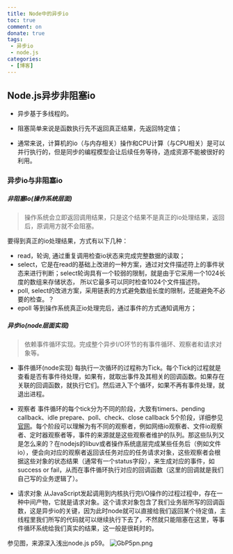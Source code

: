 ```yaml
---
title: Node中的异步io
toc: true
comment: on
donate: true
tags:
 - 异步io
 - node.js
categories:
 - [博客]
---
```


## Node.js异步非阻塞io

- 异步基于多线程的。
- 阻塞简单来说是函数执行先不返回真正结果，先返回特定值；

- 通常来说，计算机的io（与内存相关）操作和CPU计算（与CPU相关）是可以并行执行的，但是同步的编程模型会让后续任务等待，造成资源不能被很好的利用。



### 异步io与非阻塞io

##### 非阻塞io(操作系统层面)
> 操作系统会立即返回调用结果，只是这个结果不是真正的io处理结果，返回后，原调用方就不会阻塞。

要得到真正的io处理结果，方式有以下几种：
- read，轮询, 通过重复调用检查io状态来完成完整数据的读取；
- select，它是在read的基础上改进的一种方案，通过对文件描述符上的事件状态来进行判断；select轮询具有一个较弱的限制，就是由于它采用一个1024长度的数组来存储状态， 所以它最多可以同时检查1024个文件描述符。
- poll, select的改进方案，采用链表的方式避免数组长度的限制，还能避免不必要的检查。？
- epoll 等到操作系统真正io处理完后，通过事件的方式通知调用方；

##### 异步io(node层面实现)
> 依赖事件循环实现。完成整个异步I/O环节的有事件循环、观察者和请求对象等。
    
 - 事件循环(node实现)
 每执行一次循环的过程称为Tick。每个Tick的过程就是查看是否有事件待处理，如果有，就取出事件及其相关的回调函数。如果存在关联的回调函数，就执行它们。然后进入下个循环，如果不再有事件处理，就退出进程。      

 - 观察者
 事件循环的每个tick分为不同的阶段，大致有timers、pending callback、idle prepare、poll、check、close callback 5个阶段，详细参见[官网](https://nodejs.org/zh-cn/docs/guides/event-loop-timers-and-nexttick/)。每个阶段可以理解为有不同的观察者，例如网络io观察者、文件io观察者、定时器观察者等，事件的来源就是这些观察者维护的队列。那这些队列又是怎么来的？在nodejs的libuv或者操作系统底层完成某些任务后（例如文件io），便会向对应的观察者返回该任务对应的任务请求对象，这些观察者会根据这些对象的状态结果（通常有一个status字段），来生成对应的事件，如success or fail，从而在事件循环执行对应的回调函数（这里的回调就是我们自己写的业务逻辑了）。

 - 请求对象
 从JavaScript发起调用到内核执行完I/O操作的过程过程中，存在一种中间产物，它就是请求对象。这个请求对象包含了我们业务层所写的回调函数，这是异步io的关键，因为此时node就可以直接给我们返回某个待定值，主线程里我们所写的代码就可以继续执行下去了，不然就只能阻塞在这里，等事件循环系统给我们真实的结果，这一般是很耗时的。

 参见图，来源深入浅出node.js p59。
 ![GbP5pn.png](https://s1.ax1x.com/2020/04/11/GbP5pn.png)